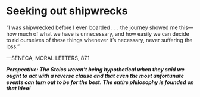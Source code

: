 # Seeking out shipwrecks

“I was shipwrecked before I even boarded . . . the journey showed me this—how much of what we have is unnecessary, and how easily we can decide to rid ourselves of these things whenever it’s necessary, never suffering the loss.”

—SENECA, MORAL LETTERS, 87.1

***Perspective: The Stoics weren’t being hypothetical when they said we ought to act with a reverse clause and that even the most unfortunate events can turn out to be for the best. The entire philosophy is founded on that idea!***